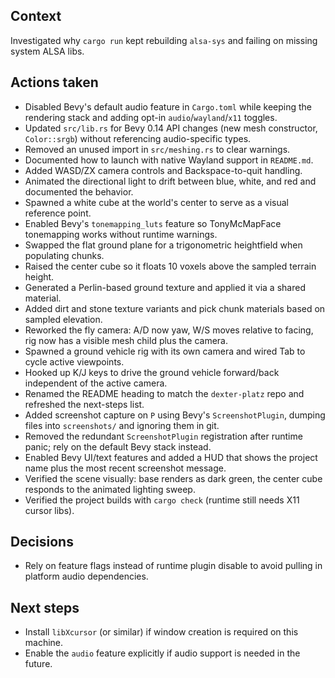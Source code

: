 ## Context
Investigated why `cargo run` kept rebuilding `alsa-sys` and failing on missing system ALSA libs.

## Actions taken
- Disabled Bevy's default audio feature in `Cargo.toml` while keeping the rendering stack and adding opt-in `audio`/`wayland`/`x11` toggles.
- Updated `src/lib.rs` for Bevy 0.14 API changes (new mesh constructor, `Color::srgb`) without referencing audio-specific types.
- Removed an unused import in `src/meshing.rs` to clear warnings.
- Documented how to launch with native Wayland support in `README.md`.
- Added WASD/ZX camera controls and Backspace-to-quit handling.
- Animated the directional light to drift between blue, white, and red and documented the behavior.
- Spawned a white cube at the world's center to serve as a visual reference point.
- Enabled Bevy's `tonemapping_luts` feature so TonyMcMapFace tonemapping works without runtime warnings.
- Swapped the flat ground plane for a trigonometric heightfield when populating chunks.
- Raised the center cube so it floats 10 voxels above the sampled terrain height.
- Generated a Perlin-based ground texture and applied it via a shared material.
- Added dirt and stone texture variants and pick chunk materials based on sampled elevation.
- Reworked the fly camera: A/D now yaw, W/S moves relative to facing, rig now has a visible mesh child plus the camera.
- Spawned a ground vehicle rig with its own camera and wired Tab to cycle active viewpoints.
- Hooked up K/J keys to drive the ground vehicle forward/back independent of the active camera.
- Renamed the README heading to match the `dexter-platz` repo and refreshed the next-steps list.
- Added screenshot capture on `P` using Bevy's `ScreenshotPlugin`, dumping files into `screenshots/` and ignoring them in git.
- Removed the redundant `ScreenshotPlugin` registration after runtime panic; rely on the default Bevy stack instead.
- Enabled Bevy UI/text features and added a HUD that shows the project name plus the most recent screenshot message.
- Verified the scene visually: base renders as dark green, the center cube responds to the animated lighting sweep.
- Verified the project builds with `cargo check` (runtime still needs X11 cursor libs).

## Decisions
- Rely on feature flags instead of runtime plugin disable to avoid pulling in platform audio dependencies.

## Next steps
- Install `libXcursor` (or similar) if window creation is required on this machine.
- Enable the `audio` feature explicitly if audio support is needed in the future.
